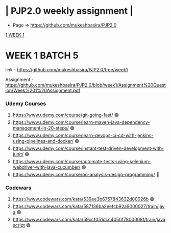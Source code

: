 | PJP2.0 weekly assignment |
========================

* Page => https://github.com/mukeshbasira/PJP2.0

1.[WEEK 1](#WEEK-1-BATCH-5)

# WEEK 1 BATCH 5
link - https://github.com/mukeshbasira/PJP2.0/tree/week1

Assignment - https://github.com/mukeshbasira/PJP2.0/blob/week1/Assignment%20Question/Week%201%20Assignment.pdf

### Udemy Courses
1. https://www.udemy.com/course/git-going-fast/ 🟢 
2. https://www.udemy.com/course/learn-maven-java-dependency-management-in-20-steps/ 🟢 
3. https://www.udemy.com/course/learn-devops-ci-cd-with-jenkins-using-pipelines-and-docker/ 🟢 
4. https://www.udemy.com/course/instant-test-driven-development-with-junit/ 🟢 
5. https://www.udemy.com/course/automate-tests-using-selenium-webdriver-with-java-cucumber/ 🟢 
6. https://www.udemy.com/course/oo-analysis-design-programming/ 🔴

### Codewars
1. https://www.codewars.com/kata/539ee3b6757843632d00026b 🟢 
2. https://www.codewars.com/kata/587136ba2eefcb92a9000027/train/java 🟢 
3. https://www.codewars.com/kata/59ccf051dcc4050f7800008f/train/javascript 🟢 
